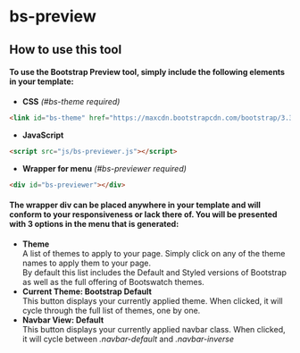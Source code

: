 # bs-preview

## How to use this tool
#### To use the Bootstrap Preview tool, simply include the following elements in your template: 

* **CSS** _(#bs-theme required)_
```html
<link id="bs-theme" href="https://maxcdn.bootstrapcdn.com/bootstrap/3.3.7/css/bootstrap.min.css" rel="stylesheet">
```
* **JavaScript**
```html
<script src="js/bs-previewer.js"></script>
```
* **Wrapper for menu** _(#bs-previewer required)_
```html
<div id="bs-previewer"></div>
```

#### The wrapper div can be placed anywhere in your template and will conform to your responsiveness or lack there of. You will be presented with 3 options in the menu that is generated:

* **Theme**  
 A list of themes to apply to your page. Simply click on any of the theme names to apply them to your page.  
 By default this list includes the Default and Styled versions of Bootstrap as well as the full offering of Bootswatch themes.
* **Current Theme: Bootstrap Default**  
 This button displays your currently applied theme. When clicked, it will cycle through the full list of themes, one by one.
* **Navbar View: Default**  
 This button displays your currently applied navbar class. When clicked, it will cycle between _.navbar-default_ and _.navbar-inverse_


